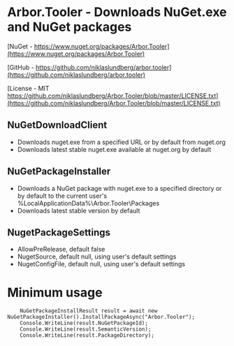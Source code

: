 # Arbor.Tooler - Downloads NuGet.exe and NuGet packages

[NuGet - https://www.nuget.org/packages/Arbor.Tooler](https://www.nuget.org/packages/Arbor.Tooler)

[GitHub - https://github.com/niklaslundberg/arbor.tooler](https://github.com/niklaslundberg/arbor.tooler)

[License - MIT https://github.com/niklaslundberg/Arbor.Tooler/blob/master/LICENSE.txt](https://github.com/niklaslundberg/Arbor.Tooler/blob/master/LICENSE.txt)

## NuGetDownloadClient

* Downloads nuget.exe from a specified URL or by default from nuget.org
* Downloads latest stable nuget.exe available at nuget.org by default

## NuGetPackageInstaller

* Downloads a NuGet package with nuget.exe to a specified directory or by default to the current user's %LocalApplicationData%\Arbor.Tooler\Packages
* Downloads latest stable version by default

## NugetPackageSettings

* AllowPreRelease, default false
* NugetSource, default null, using user's default settings
* NugetConfigFile, default null, using user's default settings

# Minimum usage

        NuGetPackageInstallResult result = await new NuGetPackageInstaller().InstallPackageAsync("Arbor.Tooler");
        Console.WriteLine(result.NuGetPackageId);
        Console.WriteLine(result.SemanticVersion);
        Console.WriteLine(result.PackageDirectory);
